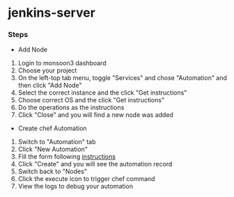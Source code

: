 # jenkins-server

### Steps

- Add Node

1. Login to monsoon3 dashboard
2. Choose your project
3. On the left-top tab menu, toggle "Services" and chose "Automation" and then click "Add Node"
4. Select the correct instance and the click "Get instructions"
5. Choose correct OS and the click "Get instructions"
6. Do the operations as the instructions
7. Click "Close" and you will find a new node was added

- Create chef  Automation

1. Switch to "Automation" tab
2. Click "New Automation"
3. Fill the form following [instructions](https://documentation.global.cloud.sap/docs/automation/start/lyra.html#lyra_automation_create_chef)
4. Click "Create" and you will see the automation record
5. Switch back to "Nodes"
6. Click the execute icon to trigger chef command
7. View the logs to debug your automation